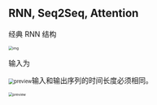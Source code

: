 ## RNN, Seq2Seq, Attention

经典 RNN 结构

<img src="https://pic3.zhimg.com/80/v2-97403281d4b7e5e6334259ee2c580856_720w.jpg" alt="img" style="zoom:50%;" />

输入为

<img src="https://pic3.zhimg.com/v2-af05e7a8acd8bdb550451feb9e9af9c6_r.jpg" alt="preview" style="zoom: 67%;" />输入和输出序列的时间长度必须相同。

<img src="https://pic3.zhimg.com/v2-27141f1d099ea7ceaf017bcb6a4dbdba_r.jpg" alt="preview" style="zoom:50%;" />

